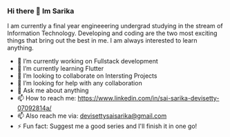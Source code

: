 ### Hi there 👋 Im Sarika
I am currently a final year engineeering undergrad studying in the stream of Information Technology. Developing and coding are the two most exciting things that bring out the best in me. I am always interested to learn anything.


- 🔭 I’m currently working on Fullstack development
- 🌱 I’m currently learning Flutter
- 👯 I’m looking to collaborate on Intersting Projects
- 🤔 I’m looking for help with any collaboration
- 💬 Ask me about anything
- 📫 How to reach me: https://www.linkedin.com/in/sai-sarika-devisetty-07092814a/
- 📫 Also reach me via: devisettysaisarika@gmail.com
- ⚡ Fun fact: Suggest me a good series and I'll finish it in one go!

